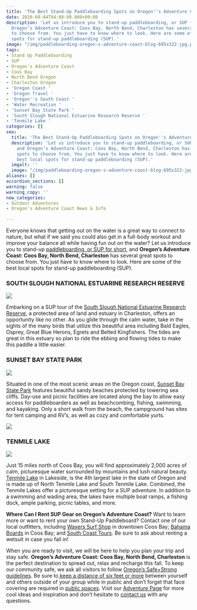 ```yaml
---
title: 'The Best Stand-Up Paddleboarding Spots on Oregon''s Adventure Coast '
date: 2020-09-04T04:00:00.000+00:00
description: 'Let us introduce you to stand-up paddleboarding, or SUP for short, and
  Oregon’s Adventure Coast: Coos Bay, North Bend, Charleston has several great spots
  to choose from. You just have to know where to look. Here are some of the best local
  spots for stand-up paddleboarding (SUP).'
image: "/img/paddleboarding-oregon-s-adventure-coast-blog-695x322-jpg.png"
tags:
- Stand Up Paddleboarding
- SUP
- Oregon's Adventure Coast
- Coos Bay
- North Bend Oregon
- Charleston Oregon
- 'Oregon Coast '
- 'Oregon Travel '
- 'Oregon''s South Coast '
- 'Water Recreation '
- 'Sunset Bay State Park '
- 'South Slough National Estuarine Research Reserve '
- 'Tenmile Lake '
categories: []
seo:
  title: 'The Best Stand-Up Paddleboarding Spots on Oregon''s Adventure Coast '
  description: 'Let us introduce you to stand-up paddleboarding, or SUP for short,
    and Oregon’s Adventure Coast: Coos Bay, North Bend, Charleston has several great
    spots to choose from. You just have to know where to look. Here are some of the
    best local spots for stand-up paddleboarding (SUP).'
  imgalt: ''
  image: "/img/paddleboarding-oregon-s-adventure-coast-blog-695x322-jpg.png"
aliases: []
accordion_sections: []
warning: false
warning_copy: ''
new_categories:
- Outdoor Adventures
- Oregon's Adventure Coast News & Info

---
```

Everyone knows that getting out on the water is a great way to connect to nature, but what if we said you could also get in a full-body workout and improve your balance all while having fun out on the water? Let us introduce you to stand-up [paddleboarding, or SUP for short](https://www.oregonsadventurecoast.com/water-recreation/), and **Oregon’s Adventure Coast: Coos Bay, North Bend, Charleston** has several great spots to choose from. You just have to know where to look. Here are some of the best local spots for stand-up paddleboarding (SUP).

### SOUTH SLOUGH NATIONAL ESTUARINE RESEARCH RESERVE

![](/img/180712_wildcoastmisc_591-1.jpg)

Embarking on a SUP tour of the [South Slough National Estuarine Research Reserve](https://www.oregon.gov/dsl/SS/Pages/About.aspx), a protected area of land and estuary in Charleston, offers an opportunity like no other. As you glide through the calm water, take in the sights of the many birds that utilize this beautiful area including Bald Eagles, Osprey, Great Blue Herons, Egrets and Belted Kingfishers. The tides are great in this estuary so plan to ride the ebbing and flowing tides to make this paddle a little easier.

### SUNSET BAY STATE PARK

![](/img/paddleboarding-on-oregon-s-adventure-coast.png)

Situated in one of the most scenic areas on the Oregon coast, [Sunset Bay State Park](https://stateparks.oregon.gov/index.cfm?do=park.profile&parkId=70) features beautiful sandy beaches protected by towering sea cliffs. Day-use and picnic facilities are located along the bay to allow easy access for paddleboarders as well as beachcombing, fishing, swimming, and kayaking. Only a short walk from the beach, the campground has sites for tent camping and RV’s, as well as cozy and comfortable yurts.

![](/img/sunset-bay-state-park-paddleboarding.jpg)

### TENMILE LAKE

![](/img/untitled-design-21.png)

Just 15 miles north of Coos Bay, you will find approximately 2,000 acres of calm, picturesque water surrounded by mountains and lush natural beauty. [Tenmile Lake](http://www.co.coos.or.us/departments/cooscountyparks/tenmile.aspx) in Lakeside, is the 4th largest lake in the state of Oregon and is made up of North Tenmile Lake and South Tenmile Lake. Combined, the Tenmile Lakes offer a picturesque setting for a SUP adventure. In addition to a swimming and wading area, the lakes have multiple boat ramps, a fishing dock, ample parking, picnic tables, and more.

**Where Can I Rent SUP Gear on Oregon’s Adventure Coast?**
Want to learn more or want to rent your own Stand-Up Paddleboard? Contact one of our local outfitters, including [Waxers Surf Shop](https://shopwaxers.com/) in downtown Coos Bay; [Bahama Boards](https://bahamastyles.com/coos-bay-shop/) in Coos Bay; and [South Coast Tours](https://www.southcoasttours.net/). Be sure to ask about renting a wetsuit in case you fall in!

When you are ready to visit, we will be here to help you plan your trip and stay safe. **Oregon’s Adventure Coast: Coos Bay, North Bend, Charleston** is the perfect destination to spread out, relax and recharge this fall. To keep our community safe, we ask all visitors to follow [Oregon’s Safe+Strong guidelines](https://govstatus.egov.com/reopening-oregon). Be sure to[ keep a distance of six feet or more](https://www.cdc.gov/coronavirus/2019-ncov/prevent-getting-sick/how-covid-spreads.html?CDC_AA_refVal=https%3A%2F%2Fwww.cdc.gov%2Fcoronavirus%2F2019-ncov%2Fprepare%2Ftransmission.html) between yourself and others outside of your group while in public and don’t forget that face covering are required in [public spaces](https://sharedsystems.dhsoha.state.or.us/DHSForms/Served/le2288K.pdf). Visit our [Adventure Page](https://www.oregonsadventurecoast.com/adventures/) for more cool ideas and inspiration and don’t hesitate to [contact us](https://www.oregonsadventurecoast.com/contact/) with any questions.